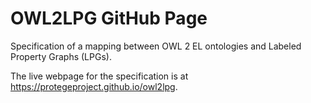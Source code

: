 # OWL2LPG GitHub Page

Specification of a mapping between OWL 2 EL ontologies and Labeled Property Graphs (LPGs). 

The live webpage for the specification is at https://protegeproject.github.io/owl2lpg.